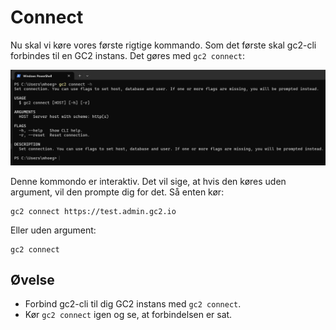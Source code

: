 # Connect

Nu skal vi køre vores første rigtige kommando. Som det første skal gc2-cli forbindes til en GC2 instans. Det gøres med `gc2 connect`:

![gc2 connect --help](../assets/terminal3.png)

Denne kommondo er interaktiv. Det vil sige, at hvis den køres uden argument, vil den prompte dig for det. Så enten kør:

```shell
gc2 connect https://test.admin.gc2.io
```
Eller uden argument:

```shell
gc2 connect
```

## Øvelse

- Forbind gc2-cli til dig GC2 instans med `gc2 connect`.
- Kør `gc2 connect` igen og se, at forbindelsen er sat.